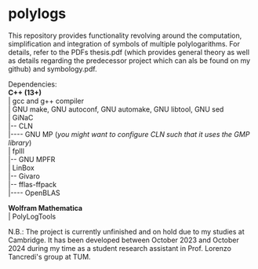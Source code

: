 # polylogs

This repository provides functionality revolving around the computation, simplification and integration of symbols of multiple polylogarithms. For details, refer to the PDFs thesis.pdf (which provides general theory as well as details regarding the predecessor project which can als be found on my github) and symbology.pdf.

Dependencies: \
**C++ (13+)** \
 | gcc and g++ compiler \
 | GNU make, GNU autoconf, GNU automake, GNU libtool, GNU sed \
 | GiNaC \
 |-- CLN \
 |---- GNU MP (*you might want to configure CLN such that it uses the GMP library*) \
 | fplll \
 |-- GNU MPFR \
 | LinBox \
 |-- Givaro \
 |-- fflas-ffpack \
 |---- OpenBLAS

 

**Wolfram Mathematica** \
 | PolyLogTools

N.B.: The project is currently unfinished and on hold due to my studies at Cambridge. It has been developed between October 2023 and October 2024 during my time as a student research assistant in Prof. Lorenzo Tancredi's group at TUM.
